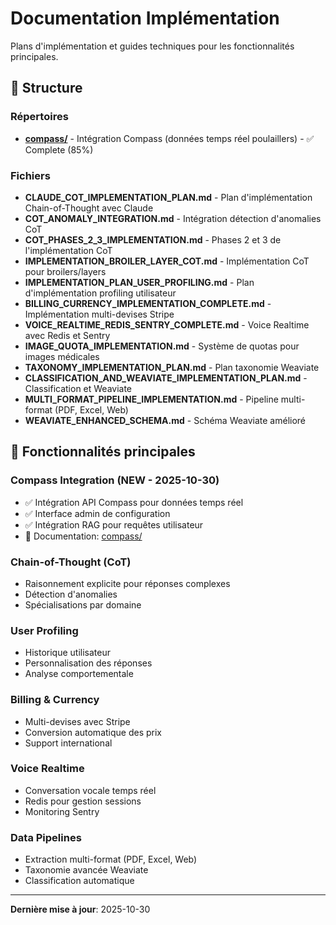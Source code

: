 # Documentation Implémentation

Plans d'implémentation et guides techniques pour les fonctionnalités principales.

## 📁 Structure

### Répertoires
- **[compass/](./compass/)** - Intégration Compass (données temps réel poulaillers) - ✅ Complete (85%)

### Fichiers
- **CLAUDE_COT_IMPLEMENTATION_PLAN.md** - Plan d'implémentation Chain-of-Thought avec Claude
- **COT_ANOMALY_INTEGRATION.md** - Intégration détection d'anomalies CoT
- **COT_PHASES_2_3_IMPLEMENTATION.md** - Phases 2 et 3 de l'implémentation CoT
- **IMPLEMENTATION_BROILER_LAYER_COT.md** - Implémentation CoT pour broilers/layers
- **IMPLEMENTATION_PLAN_USER_PROFILING.md** - Plan d'implémentation profiling utilisateur
- **BILLING_CURRENCY_IMPLEMENTATION_COMPLETE.md** - Implémentation multi-devises Stripe
- **VOICE_REALTIME_REDIS_SENTRY_COMPLETE.md** - Voice Realtime avec Redis et Sentry
- **IMAGE_QUOTA_IMPLEMENTATION.md** - Système de quotas pour images médicales
- **TAXONOMY_IMPLEMENTATION_PLAN.md** - Plan taxonomie Weaviate
- **CLASSIFICATION_AND_WEAVIATE_IMPLEMENTATION_PLAN.md** - Classification et Weaviate
- **MULTI_FORMAT_PIPELINE_IMPLEMENTATION.md** - Pipeline multi-format (PDF, Excel, Web)
- **WEAVIATE_ENHANCED_SCHEMA.md** - Schéma Weaviate amélioré

## 🚀 Fonctionnalités principales

### Compass Integration (NEW - 2025-10-30)
- ✅ Intégration API Compass pour données temps réel
- ✅ Interface admin de configuration
- ✅ Intégration RAG pour requêtes utilisateur
- 📂 Documentation: [compass/](./compass/)

### Chain-of-Thought (CoT)
- Raisonnement explicite pour réponses complexes
- Détection d'anomalies
- Spécialisations par domaine

### User Profiling
- Historique utilisateur
- Personnalisation des réponses
- Analyse comportementale

### Billing & Currency
- Multi-devises avec Stripe
- Conversion automatique des prix
- Support international

### Voice Realtime
- Conversation vocale temps réel
- Redis pour gestion sessions
- Monitoring Sentry

### Data Pipelines
- Extraction multi-format (PDF, Excel, Web)
- Taxonomie avancée Weaviate
- Classification automatique

---

**Dernière mise à jour**: 2025-10-30
